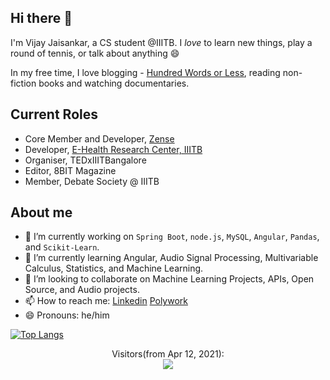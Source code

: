 ## Hi there 👋

I'm Vijay Jaisankar, a CS student @IIITB. I _love_ to learn new things, play a round of tennis, or talk about anything 😄  

In my free time, I love blogging - [Hundred Words or Less](https://hundred-words-or-less.blogspot.com/), reading non-fiction books and watching documentaries. 

## Current Roles  
- Core Member and Developer, [Zense](https://zense.co.in/)
- Developer, [E-Health Research Center, IIITB](https://ehrc.iiitb.ac.in/)
- Organiser, TEDxIIITBangalore
- Editor, 8BIT Magazine
- Member, Debate Society @ IIITB

<!--
**vijay-jaisankar/vijay-jaisankar** is a ✨ _special_ ✨ repository because its `README.md` (this file) appears on your GitHub profile.

Here are some ideas to get you started:

- 🔭 I’m currently working on ...
- 🌱 I’m currently learning ...
- 👯 I’m looking to collaborate on ...
- 🤔 I’m looking for help with ...
- 💬 Ask me about ...
- 📫 How to reach me: ...
- 😄 Pronouns: ...
- ⚡ Fun fact: ...
-->

## About me

- 🔭 I’m currently working on `Spring Boot`, `node.js`, `MySQL`, `Angular`, `Pandas`, and `Scikit-Learn`.
- 🌱 I’m currently learning Angular, Audio Signal Processing, Multivariable Calculus, Statistics, and Machine Learning.
- 👯 I’m looking to collaborate on Machine Learning Projects, APIs, Open Source, and Audio projects.
- 📫 How to reach me: [Linkedin](https://www.linkedin.com/in/vijay-jaisankar/) [Polywork](https://www.polywork.com/vijayjaisankar)
- 😄 Pronouns: he/him


[![Top Langs](https://github-readme-stats.vercel.app/api/top-langs/?username=vijay-jaisankar&theme=radical&show_icons=true)](https://github.com/anuraghazra/github-readme-stats)




<p align="center"> 
  Visitors(from Apr 12, 2021):<br>
  <img src="https://profile-counter.glitch.me/vijay-jaisankar/count.svg" />
</p>

  
  

